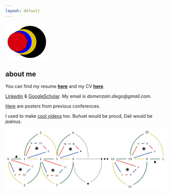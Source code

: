 ```yaml
---
layout: default
---
```


[![](images/diegozain.png)](./)

## about me

You can find my resume **[here](./resume.pdf)** and my CV **[here](./diego-cv.pdf)**.

[Linkedin](https://www.linkedin.com/in/diego-domenzain-67431171/) & [GoogleScholar](https://scholar.google.com/citations?user=tve8X08AAAAJ&hl). My email is _domenzain.diego@gmail.com_.

[Here](https://github.com/diegozain/posters?files=1) are posters from previous conferences.

I used to make [cool videos](https://vimeo.com/muantariclo) too. Buñuel would be proud, Dalí would be jealous.

[![](images/quantum-code-.png)](./)